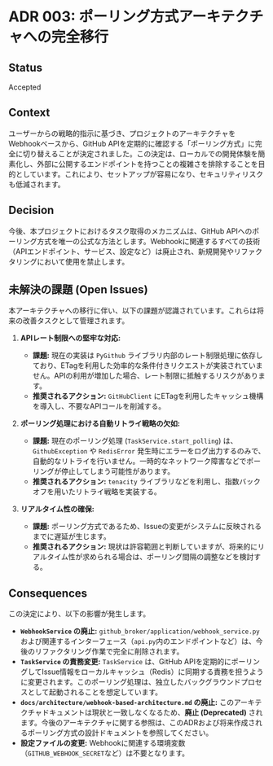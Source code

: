 # ADR 003: ポーリング方式アーキテクチャへの完全移行

## Status

Accepted

## Context

ユーザーからの戦略的指示に基づき、プロジェクトのアーキテクチャをWebhookベースから、GitHub APIを定期的に確認する「ポーリング方式」に完全に切り替えることが決定されました。この決定は、ローカルでの開発体験を簡素化し、外部に公開するエンドポイントを持つことの複雑さを排除することを目的としています。これにより、セットアップが容易になり、セキュリティリスクも低減されます。

## Decision

今後、本プロジェクトにおけるタスク取得のメカニズムは、GitHub APIへのポーリング方式を唯一の公式な方法とします。Webhookに関連するすべての技術（APIエンドポイント、サービス、設定など）は廃止され、新規開発やリファクタリングにおいて使用を禁止します。

## 未解決の課題 (Open Issues)

本アーキテクチャへの移行に伴い、以下の課題が認識されています。これらは将来の改善タスクとして管理されます。

1.  **APIレート制限への堅牢な対応:**
    *   **課題:** 現在の実装は `PyGithub` ライブラリ内部のレート制限処理に依存しており、ETagを利用した効率的な条件付きリクエストが実装されていません。APIの利用が増加した場合、レート制限に抵触するリスクがあります。
    *   **推奨されるアクション:** `GitHubClient` にETagを利用したキャッシュ機構を導入し、不要なAPIコールを削減する。

2.  **ポーリング処理における自動リトライ戦略の欠如:**
    *   **課題:** 現在のポーリング処理 (`TaskService.start_polling`) は、`GithubException` や `RedisError` 発生時にエラーをログ出力するのみで、自動的なリトライを行いません。一時的なネットワーク障害などでポーリングが停止してしまう可能性があります。
    *   **推奨されるアクション:** `tenacity` ライブラリなどを利用し、指数バックオフを用いたリトライ戦略を実装する。

3.  **リアルタイム性の確保:**
    *   **課題:** ポーリング方式であるため、Issueの変更がシステムに反映されるまでに遅延が生じます。
    *   **推奨されるアクション:** 現状は許容範囲と判断していますが、将来的にリアルタイム性が求められる場合は、ポーリング間隔の調整などを検討する。

## Consequences

この決定により、以下の影響が発生します。

- **`WebhookService` の廃止:** `github_broker/application/webhook_service.py` および関連するインターフェース（`api.py`内のエンドポイントなど）は、今後のリファクタリング作業で完全に削除されます。
- **`TaskService` の責務変更:** `TaskService` は、GitHub APIを定期的にポーリングしてIssue情報をローカルキャッシュ（Redis）に同期する責務を担うように変更されます。このポーリング処理は、独立したバックグラウンドプロセスとして起動されることを想定しています。
- **`docs/architecture/webhook-based-architecture.md` の廃止:** このアーキテクチャドキュメントは現状と一致しなくなるため、**廃止 (Deprecated)** されます。今後のアーキテクチャに関する参照は、このADRおよび将来作成されるポーリング方式の設計ドキュメントを参照してください。
- **設定ファイルの変更:** Webhookに関連する環境変数（`GITHUB_WEBHOOK_SECRET`など）は不要となります。
